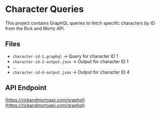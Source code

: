 # Character Queries

This project contains GraphQL queries to fetch specific characters by ID from the Rick and Morty API.

## Files
- `character-id-1.graphql` → Query for character ID 1
- `character-id-1-output.json` → Output for character ID 1
- ...
- `character-id-4-output.json` → Output for character ID 4

## API Endpoint
[https://rickandmortyapi.com/graphql](https://rickandmortyapi.com/graphql)
